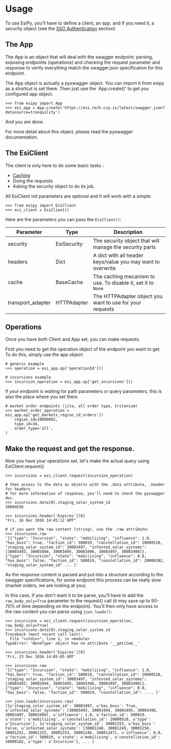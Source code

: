 # Usage

To use EsiPy, you'll have to define a client, an app, and if you need it, a security object (see the [SSO Authentication](auth.md) section)


## The App

The App is an object that will deal with the swagger endpoint: parsing, exposing endpoints (operations) and checking the request parameter and response to verify everything match the swagger.json specification for this endpoint.

The App object is actually a pyswagger object. You can import it from esipy as a shortcut is set there. Then just use the `App.create()' to get you configured app object.
```
>>> from esipy import App
>>> esi_app = App.create('https://esi.tech.ccp.is/latest/swagger.json?datasource=tranquility')
```
And you are done. 

For more detail about this object, please read the pyswagger documentation.


## The EsiClient

The client is only here to do some basic tasks : 
- [Caching](advance/cache.md)
- Doing the requests
- Asking the security object to do its job.

All EsiClient init parameters are optional and it will work with a simple: 
```
>>> from esipy import EsiClient
>>> esi_client = EsiClient()
```

Here are the parameters you can pass the `EsiClient()`:

Parameter | Type | Description
--------- | ---- | -----------
security  | EsiSecurity | The security object that will manage the security parts
headers   | Dict | A dict with all header keys/value you may want to overwrite
cache     | BaseCache | The caching mecanism to use. To disable it, set it to `None`
transport_adapter | HTTPAdapter | The HTTPAdapter object you want to use for your requests


## Operations

Once you have both Client and App set, you can make requests.

First you need to get the operation object of the endpoint you want to get. To do this, simply use the app object:
```
# generic example
>>> operation = esi_app.op['operationId']()

# incursions example
>>> incursion_operation = esi_app.op['get_incursions']()
```

If your endpoint is waiting for path parameters or query parameters, this is also the place where you set them.
```
# market order endpoints (jita, all order type, tritanium)
>>> market_order_operation = esi_app.op['get_markets_region_id_orders'](
    region_id=10000002,
    type_id=34,
    order_type='all',
)
```

## Make the request and get the response.

Now you have your operations set, let's make the actual query using EsiClient.request()
```
>>> incursions = esi_client.request(incursion_operation)

# then access to the data as objects with the .data attribute, .header for headers
# for more information of response, you'll need to check the pyswagger doc.
>>> incursions.data[0].staging_solar_system_id
30004556

>>> incursions.header['Expires'][0]
"Fri, 16 Dec 2016 14:45:12 GMT"

# if you want the raw content (string), use the .raw attribute:
>>> incursions.raw
'[{"type": "Incursion", "state": "mobilizing", "influence": 1.0, "has_boss": true, "faction_id": 500019, "constellation_id": 20000510, "staging_solar_system_id": 30003497, "infested_solar_systems": [30003493, 30003494, 30003495, 30003496, 30003497, 30003498]}, {"type": "Incursion", "state": "mobilizing", "influence": 0.0, "has_boss": false, "faction_id": 500019, "constellation_id": 20000182, "staging_solar_system_id" ... ]'
```

As the response content is parsed and put into a structure according to the swagger specifications, for some endpoint this process can be really slow (market orders, we are looking at you).

In this case, if you don't want it to be parse, you'll have to add the `raw_body_only=True` parameter to the request() call (it may save up to 50-70% of time depending on the endpoint). You'll  then only have access to the raw content you can parse using `json.loads()`:
```
>>> incursions = esi_client.request(incursion_operation, raw_body_only=True)
>>> incursions.data[0].staging_solar_system_id
Traceback (most recent call last):
  File "<stdin>", line 1, in <module>
TypeError: 'NoneType' object has no attribute '__getitem__'

>>> incursions.header['Expires'][0]
'Fri, 23 Dec 2016 14:05:05 GMT'

>>> incursions.raw
'[{"type": "Incursion", "state": "mobilizing", "influence": 1.0, "has_boss": true, "faction_id": 500019, "constellation_id": 20000510, "staging_solar_system_id": 30003497, "infested_solar_systems": [30003493, 30003494, 30003495, 30003496, 30003497, 30003498]}, {"type": "Incursion", "state": "mobilizing", "influence": 0.0, "has_boss": false, "faction_id": 500019, "constellation_id": .... ]'

>>> json.loads(incursions.raw)
[{u'staging_solar_system_id': 30003497, u'has_boss': True, u'infested_solar_systems': [30003493, 30003494, 30003495, 30003496, 30003497, 30003498], u'influence': 1.0, u'faction_id': 500019, u'state': u'mobilizing', u'constellation_id': 20000510, u'type': u'Incursion'}, {u'staging_solar_system_id': 30001253, u'has_boss': False, u'infested_solar_systems': [30001248, 30001249, 30001250, 30001251, 30001252, 30001253, 30001246, 30001247], u'influence': 0.0, u'faction_id': 500019, u'state': u'mobilizing', u'constellation_id': 20000182, u'type': u'Incursion'}, ... ]
```